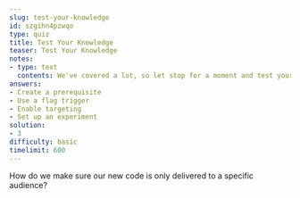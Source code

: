 ```yaml
---
slug: test-your-knowledge
id: szgihn4pzwqo
type: quiz
title: Test Your Knowledge
teaser: Test Your Knowledge
notes:
- type: text
  contents: We've covered a lot, so let stop for a moment and test your knowledge.
answers:
- Create a prerequisite
- Use a flag trigger
- Enable targeting
- Set up an experiment
solution:
- 3
difficulty: basic
timelimit: 600
---
```

How do we make sure our new code is only delivered to a specific audience?
